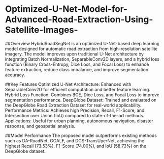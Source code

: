 # Optimized-U-Net-Model-for-Advanced-Road-Extraction-Using-Satellite-Images-

##Overview
HybridRoadSegNet is an optimized U-Net-based deep learning model designed for automatic road extraction from high-resolution satellite imagery. The model improves upon traditional U-Net architecture by integrating Batch Normalization, SeparableConv2D layers, and a hybrid loss function (Binary Cross-Entropy, Dice Loss, and Focal Loss) to enhance feature extraction, reduce class imbalance, and improve segmentation accuracy.

##Key Features
Optimized U-Net Architecture: Enhanced with SeparableConv2D for efficient computation and better feature learning.
Hybrid Loss Function: Combines BCE, Dice Loss, and Focal Loss to improve segmentation performance.
DeepGlobe Dataset: Trained and evaluated on the DeepGlobe Road Extraction Dataset for real-world applicability.
Performance Metrics: Achieves high Precision, Recall, F1-Score, and Intersection over Union (IoU) compared to state-of-the-art methods.
Applications: Useful for urban planning, autonomous navigation, disaster response, and geospatial analysis.

##Model Performance
The proposed model outperforms existing methods such as DA-RoadNet, GOALF, and DCS-TransUperNet, achieving the highest Recall (73.53%), F1-Score (74.00%), and IoU (58.73%) on the DeepGlobe dataset.
